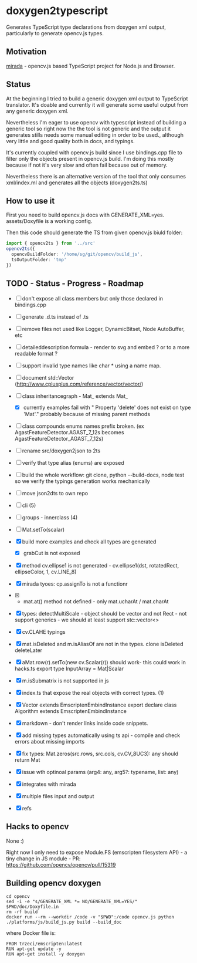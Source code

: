 # doxygen2typescript

Generates TypeScript type declarations from doxygen xml output, particularly to generate opencv.js types.

## Motivation

[mirada](https://www.npmjs.com/package/mirada) - opencv.js based TypeScript project for Node.js and Browser.

## Status

At the beginning I tried to build a generic doxygen xml output to TypeScript translator. It's doable and currently it will generate some useful output from any generic doxygen xml.

Nevertheless I'm eager to use opencv with typescript instead of building a generic tool so right now the the tool is not generic and the output it generates stills needs some manual editing in order to be used., although very little and good quality both in docs, and typings. 

It's currently coupled with opencv.js build since I use bindings.cpp file to filter only the objects present in opencv.js build. I'm doing this mostly because if not it's very slow and often fail because out of memory. 

Nevertheless there is an alternative version of the tool that only consumes xml/index.ml and generates all the objects (doxygen2ts.ts)

## How to use it

First you need to build opencv.js docs with GENERATE_XML=yes. assets/Doxyfile is a working config.

Then this code should generate the TS from given opencv.js biuld folder:

```ts
import { opencv2ts } from '../src'
opencv2ts({
  opencvBuildFolder: '/home/sg/git/opencv/build_js',
  tsOutputFolder: 'tmp'
})
```

## TODO - Status - Progress - Roadmap
- [ ] don't expose all class members but only those declared in bindings.cpp
- [ ] generate .d.ts instead of .ts
- [ ] remove files not used like Logger, DynamicBitset, Node AutoBuffer, etc
- [ ] detaileddescription formula - render to svg and embed ? or to a more readable format ? 
- [ ] support invalid type names like char * using a name map. 
- [ ] document std::Vector (http://www.cplusplus.com/reference/vector/vector/)
- [ ] class inheritancegraph - Mat_ extends Mat_
  - [x] currently examples fail with " Property 'delete' does not exist on type 'Mat'." probably because of missing parent methods
- [ ] class compounds enums names prefix broken. (ex AgastFeatureDetector.AGAST_7_12s becomes AgastFeatureDetector_AGAST_7_12s)
- [ ] rename src/doxygen2json to 2ts 
- [ ] verify that type alias (enums) are exposed 
- [ ] build the whole workflow: git clone, python --build-docs, node test so we verify the typings generation works mechanically
- [ ] move json2dts to own repo
- [ ] cli (5)
- [ ] groups - innerclass (4)
- [ ] Mat.setTo(scalar)
- [x] build more examples and check all types are generated
  - [x] grabCut is not exposed
- [x] method cv.ellipse1 is not generated -   cv.ellipse1(dst, rotatedRect, ellipseColor, 1, cv.LINE_8)
- [x] mirada tyoes: cp.assignTo is not a functionr
- [x] - mat.at() method not defined - only mat.ucharAt  / mat.charAt  
- [x] types: detectMultiScale - object should be vector<rect> and not Rect - not support generics - we should at least support stc::vector<>
- [x] cv.CLAHE typings 
- [x] mat.isDeleted and m.isAliasOf are not in the types.  clone  isDeleted  deleteLater 
- [x] aMat.row(r).setTo(new cv.Scalar(r))  should work- this could work in hacks.ts export type  InputArray = Mat|Scalar 
- [x] m.isSubmatrix is not supported in js
- [x] index.ts that expose the real objects with correct types. (1)
- [x]   Vector<T> extends EmscriptenEmbindInstance       export declare class Algorithm extends EmscriptenEmbindInstance 
- [x] markdown - don't render links inside code snippets.
- [x] add missing types automatically using ts api - compile and check errors about missing imports 
- [x] fix types: Mat.zeros(src.rows, src.cols, cv.CV_8UC3): any should return Mat
- [x] issue wth optinoal params  (arg4: any, arg5?: typename, list: any)
- [x] integrates with mirada
- [x] multiple files input and output
- [x] refs
 

## Hacks to opencv

None :) 

Right now I only need to expose Module.FS (emscripten filesystem API) - a tiny change in JS module - PR: https://github.com/opencv/opencv/pull/15319

## Building opencv doxygen

```
cd opencv
sed -i -e "s/GENERATE_XML *= NO/GENERATE_XML=YES/" $PWD/doc/Doxyfile.in
rm -rf build 
docker run --rm --workdir /code -v "$PWD":/code opencv.js python ./platforms/js/build_js.py build --build_doc
```

where Docker file is:

```
FROM trzeci/emscripten:latest
RUN apt-get update -y
RUN apt-get install -y doxygen
```
